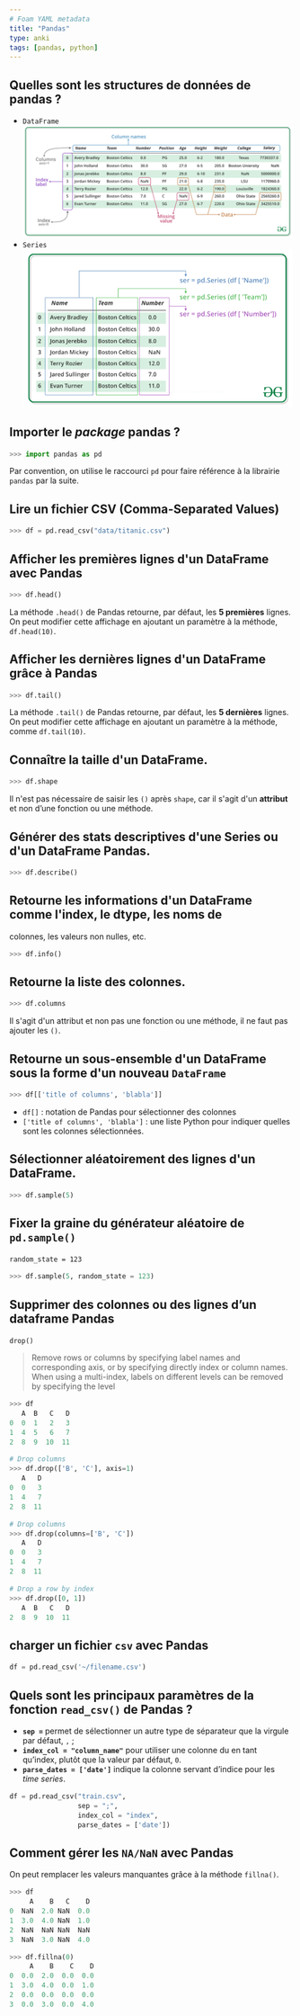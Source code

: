 ```yaml
---
# Foam YAML metadata
title: "Pandas"
type: anki
tags: [pandas, python]
---
```


## Quelles sont les structures de données de pandas ?

<!-- notecardId: 1701642275234 -->

- `DataFrame`
  ![Pandas dataframe](/assets/images/pandas-dataframe.png)
- `Series`
  ![Pandas series](/assets/images/pandas-series.png)

## Importer le _package_ pandas ?

<!-- notecardId: 1701642275264 -->

```python
>>> import pandas as pd
```

Par convention, on utilise le raccourci `pd` pour faire référence à la librairie
`pandas` par la suite.

## Lire un fichier CSV (**C**omma-**S**eparated **V**alues)

<!-- notecardId: 1701642275271 -->

```python
>>> df = pd.read_csv("data/titanic.csv")
```

## Afficher les premières lignes d'un DataFrame avec Pandas

<!-- notecardId: 1701642275279 -->

```python
>>> df.head()
```

La méthode `.head()` de Pandas retourne, par défaut, les **5 premières** lignes.
On peut modifier cette affichage en ajoutant un paramètre à la méthode,
`df.head(10)`.

## Afficher les dernières lignes d'un DataFrame grâce à Pandas

<!-- notecardId: 1701642275283 -->

```python
>>> df.tail()
```

La méthode `.tail()` de Pandas retourne, par défaut, les **5 dernières** lignes.
On peut modifier cette affichage en ajoutant un paramètre à la méthode, comme
`df.tail(10)`.

## Connaître la taille d'un DataFrame.

<!-- notecardId: 1701642275289 -->

```python
>>> df.shape
```

Il n'est pas nécessaire de saisir les `()` après `shape`, car il s'agit d'un
**attribut** et non d’une fonction ou une méthode.

## Générer des stats descriptives d'une Series ou d'un DataFrame Pandas.

<!-- notecardId: 1701642275301 -->

```python
>>> df.describe()
```

## Retourne les informations d'un DataFrame comme l'index, le dtype, les noms de

colonnes, les valeurs non nulles, etc.

<!-- notecardId: 1701642275305 -->

```python
>>> df.info()
```

## Retourne la liste des colonnes.

<!-- notecardId: 1701642275310 -->

```python
>>> df.columns
```

Il s'agit d'un attribut et non pas une fonction ou une méthode, il ne faut pas
ajouter les `()`.

## Retourne un sous-ensemble d'un DataFrame sous la forme d'un nouveau `DataFrame`

<!-- notecardId: 1701642275314 -->

```python
>>> df[['title of columns', 'blabla']]
```

- `df[]` : notation de Pandas pour sélectionner des colonnes
- `['title of columns', 'blabla']` : une liste Python pour indiquer quelles sont
  les colonnes sélectionnées.

## Sélectionner aléatoirement des lignes d'un DataFrame.

<!-- notecardId: 1701642275318 -->

```python
>>> df.sample(5)
```

## Fixer la graine du générateur aléatoire de `pd.sample()`

`random_state = 123`

```python
>>> df.sample(5, random_state = 123)
```

## Supprimer des colonnes ou des lignes d’un dataframe Pandas

<!-- notecardId: 1701642275367 -->

`drop()`

> Remove rows or columns by specifying label names and corresponding axis, or
> by specifying directly index or column names. When using a multi-index, labels
> on different levels can be removed by specifying the level

```python
>>> df
   A  B   C   D
0  0  1   2   3
1  4  5   6   7
2  8  9  10  11
```

```python
# Drop columns
>>> df.drop(['B', 'C'], axis=1)
   A   D
0  0   3
1  4   7
2  8  11
```

```python
# Drop columns
>>> df.drop(columns=['B', 'C'])
   A   D
0  0   3
1  4   7
2  8  11
```

```python
# Drop a row by index
>>> df.drop([0, 1])
   A  B   C   D
2  8  9  10  11
```

## charger un fichier `csv` avec Pandas

<!-- notecardId: 1701642275374 -->

```python
df = pd.read_csv('~/filename.csv')
```

## Quels sont les principaux paramètres de la fonction `read_csv()` de Pandas ?

- **`sep =`** permet de sélectionner un autre type de séparateur que la virgule
  par défaut, `,` ;
- **`index_col = "column_name"`** pour utiliser une colonne du en tant qu’index,
  plutôt que la valeur par défaut, `0`.
- **`parse_dates = ['date']`** indique la colonne servant d’indice pour les _time
  series_.

```python
df = pd.read_csv("train.csv",
                 sep = ";",
                 index_col = "index",
                 parse_dates = ['date'])
```

## Comment gérer les `NA/NaN` avec Pandas

On peut remplacer les valeurs manquantes grâce à la méthode `fillna()`.

```python
>>> df
     A    B   C    D
0  NaN  2.0 NaN  0.0
1  3.0  4.0 NaN  1.0
2  NaN  NaN NaN  NaN
3  NaN  3.0 NaN  4.0
```

```python
>>> df.fillna(0)
     A    B    C    D
0  0.0  2.0  0.0  0.0
1  3.0  4.0  0.0  1.0
2  0.0  0.0  0.0  0.0
3  0.0  3.0  0.0  4.0
```
